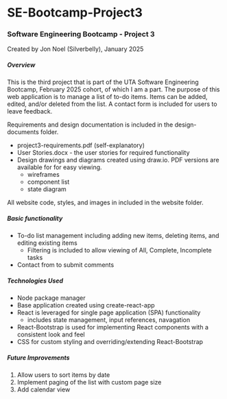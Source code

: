 # SE-Bootcamp-Project3

### Software Engineering Bootcamp - Project 3

Created by Jon Noel (Silverbelly), January 2025

##### Overview

This is the third project that is part of the UTA Software Engineering Bootcamp,
February 2025 cohort, of which I am a part. The purpose of this web application
is to manage a list of to-do items. Items can be added, edited, and/or deleted
from the list. A contact form is included for users to leave feedback.

Requirements and design documentation is included in the design-documents folder.

- project3-requirements.pdf (self-explanatory)
- User Stories.docx - the user stories for required functionality
- Design drawings and diagrams created using draw.io. PDF versions are available for for easy viewing.
  - wireframes
  - component list
  - state diagram

All website code, styles, and images in included in the website folder.

##### Basic functionality

- To-do list management including adding new items, deleting items, and editing existing items
  - Filtering is included to allow viewing of All, Complete, Incomplete tasks
- Contact from to submit comments

##### Technologies Used

- Node package manager
- Base application created using create-react-app
- React is leveraged for single page application (SPA) functionality
  - includes state management, input references, navagation
- React-Bootstrap is used for implementing React components with a consistent look and feel
- CSS for custom styling and overriding/extending React-Bootstrap

##### Future Improvements

1. Allow users to sort items by date
2. Implement paging of the list with custom page size
3. Add calendar view
